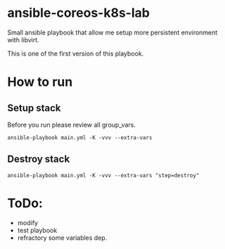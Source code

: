 # ansible-coreos-k8s-lab
Small ansible playbook that allow me setup more persistent environment with libvirt.

This is one of the first version of this playbook.

# How to run
## Setup stack
Before you run please review all group_vars.
```
ansible-playbook main.yml -K -vvv --extra-vars
```
## Destroy stack

```
ansible-playbook main.yml -K -vvv --extra-vars "step=destroy"
```

# ToDo:
- modify
- test playbook
- refractory some variables dep.
